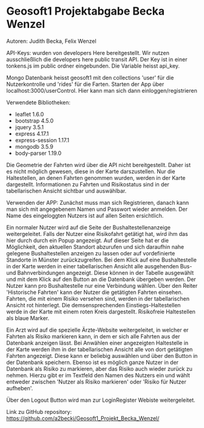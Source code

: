 # Geosoft1 Projektabgabe Becka Wenzel

Autoren: Judith Becka, Felix Wenzel

API-Keys: wurden von developers Here bereitgestellt. Wir nutzen ausschließlich die developers here public transit API.
Der Key ist in einer tonkens.js im public ordner eingebunden. Die Variable heisst api_key.


Mongo Datenbank heisst geosoft1 mit den collections 'user' für die Nutzerkontrolle und 'rides' für die Farten.
Starten der App über localhost:3000/userControl. Hier kann man sich dann einloggen/registrieren

Verwendete Bibliotheken:
- leaflet 1.6.0
- bootstrap 4.5.0
- jquery 3.5.1
- express 4.17.1
- express-session 1.17.1
- mongodb 3.5.9
- body-parser 1.19.0

Die Geometrie der Fahrten wird über die API nicht bereitgestellt. Daher ist es nicht möglich gewesen, diese in der Karte darszustellen.
Nur die Haltestellen, an denen Fahrten genommen wurden, werden in der Karte dargestellt.
Informationen zu Fahrten und Risikostatus sind in der tabellarischen Ansicht sichtbar und auswählbar.

Verwenden der APP:
Zunächst muss man sich Registrieren, danach kann man sich mit angegebenem Namen und Passwort wieder anmelden. Der Name des eingeloggten Nutzers ist auf allen Seiten ersichtlich.

Ein normaler Nutzer wird auf die Seite der Bushaltestellenanzeige weitergeleitet. Falls der Nutzer eine Risikofahrt getätigt hat, wird ihm das hier durch durch ein Popup angezeigt. Auf dieser Seite hat er die Möglichkeit, den aktuellen Standort abzurufen und sich daraufhin nahe gelegene Bushaltestellen anzeigen zu lassen oder auf vordefinierte Standorte in Münster zurückzugreifen. 
Bei dem Klick auf eine Bushaltestelle in der Karte werden in einer tabellarischen Ansicht alle ausgehenden Bus- und Bahnverbindungen angezeigt. Diese können in der Tabelle ausgewählt und mit dem Klick auf den Button an die Datenbank übergeben werden. Der Nutzer kann pro Bushaltestelle nur eine Verbindung wählen. 
Über den Reiter 'Historische Fahrten' kann der Nutzer die getätigten Fahrten einsehen. Fahrten, die mit einem Risiko versehen sind, werden in der tabellarischen Ansicht rot hinterlegt. Die demsensprechenden Einstiegs-Haltestellen werde in der Karte mit einem roten Kreis dargestellt. Risikofreie Haltestellen als blaue Marker.

Ein Arzt wird auf die spezielle Ärzte-Website weitergeleitet, in welcher er Fahrten als Risiko markieren kann, in dem er sich alle Fahrten aus der Datenbank anzeigen lässt. Bei Anwählen einer angezeigten Haltestelle in der Karte werden ihm in der tabellarischen Ansicht alle von dort getätigten Fahrten angezeigt. Diese kann er beliebig auswählen und über den Button in der Datenbank speichern. Ebenso ist es möglich ganze Nutzer in der Datenbank als Risiko zu markieren, aber das Risiko auch wieder zurück zu nehmen. Hierzu gibt er im Textfeld den Namen des Nutzers ein und wählt entweder zwischen 'Nutzer als Risiko markieren' oder 'Risiko für Nutzer aufheben'.

Über den Logout Button wird man zur LoginRegister Webiste weitergeleitet.


Link zu GitHub repository: https://github.com/a2beckj/Geosoft1_Projekt_Becka_Wenzel/